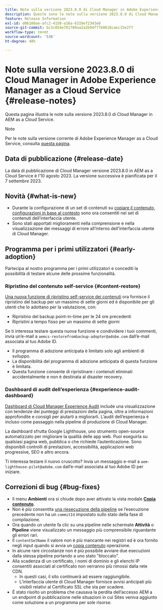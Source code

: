 ```yaml
---
title: Note sulla versione 2023.8.0 di Cloud Manager in Adobe Experience Manager as a Cloud Service
description: Queste sono le note sulla versione 2023.8.0 di Cloud Manager in AEM as a Cloud Service.
feature: Release Information
exl-id: d0b160ae-afc2-4158-a16a-6319ef2343e8
source-git-commit: bc3c054e781789aa2a2b94f77b0616caec15e2ff
workflow-type: tm+mt
source-wordcount: '536'
ht-degree: 40%

---
```


# Note sulla versione 2023.8.0 di Cloud Manager in Adobe Experience Manager as a Cloud Service {#release-notes}

Questa pagina illustra le note sulla versione 2023.8.0 di Cloud Manager in AEM as a Cloud Service.

>[!NOTE]
>
>Per le note sulla versione corrente di Adobe Experience Manager as a Cloud Service, consulta [questa pagina](/help/release-notes/release-notes-cloud/release-notes-current.md).

## Data di pubblicazione {#release-date}

La data di pubblicazione di Cloud Manager versione 2023.8.0 in AEM as a Cloud Service è l’10 agosto 2023. La versione successiva è pianificata per il 7 settembre 2023.

## Novità {#what-is-new}

* Durante la configurazione di un set di contenuti su [copiare il contenuto,](/help/implementing/developing/tools/content-copy.md) [configurazioni in base al contesto](/help/implementing/developing/introduction/configurations.md) sono ora consentiti nei set di contenuti dell’interfaccia utente.
* Sono stati apportati miglioramenti nella comprensione e nella visualizzazione dei messaggi di errore all’interno dell’interfaccia utente di Cloud Manager.

## Programma per i primi utilizzatori {#early-adoption}

Partecipa al nostro programma per i primi utilizzatori e concediti la possibilità di testare alcune delle prossime funzionalità.

### Ripristino del contenuto self-service {#content-restore}

[Una nuova funzione di ripristino self-service dei contenuti](/help/operations/restore.md) ora fornisce il ripristino del backup per un massimo di sette giorni ed è disponibile per gli utenti che lo adottano per la valutazione, con:

* Ripristino del backup point-in-time per le 24 ore precedenti
* Ripristini a tempo fisso per un massimo di sette giorni

Se ti interessa testare questa nuova funzione e condividere i tuoi commenti, invia un’e-mail a `aemcs-restorefrombackup-adopter@adobe.com` dall’e-mail associata al tuo Adobe ID.

* Il programma di adozione anticipata è limitato solo agli ambienti di sviluppo.
* La disponibilità del programma di adozione anticipata di questa funzione è limitata.
* Questa funzione consente di ripristinare i contenuti eliminati accidentalmente e non è destinata al disaster recovery.

### Dashboard di audit dell’esperienza {#experience-audit-dashboard}

[Dashboard di Cloud Manager Experience Audit](/help/implementing/cloud-manager/experience-audit-dashboard.md) include una visualizzazione con tendenze dei punteggi di prestazioni della pagina, oltre a informazioni approfondite e consigli per aiutarti a migliorarli. L’audit dell’esperienza è incluso come passaggio nella pipeline di produzione di Cloud Manager.

La dashboard sfrutta Google Lighthouse, uno strumento open-source automatizzato per migliorare la qualità delle app web. Puoi eseguirla su qualsiasi pagina web, pubblica o che richiede l’autenticazione. Sono disponibili controlli di prestazioni, accessibilità, applicazioni web progressive, SEO e altro ancora.

Ti interessa testare il nuovo cruscotto? Invia un messaggio e-mail a `aem-lighthouse-pilot@adobe.com` dall’e-mail associata al tuo Adobe ID per iniziare.

## Correzioni di bug {#bug-fixes}

* Il menu **Ambienti** ora si chiude dopo aver attivato la vista modale **[Copia contenuto](/help/implementing/developing/tools/content-copy.md)**.
* Non è più consentita [una riesecuzione della pipeline](/help/implementing/cloud-manager/deploy-code.md#reexecute-deployment) se l’esecuzione precedente non ha un `commitId` impostato sullo stato della fase di compilazione.
* Ora quando un utente fa clic su una pipeline nelle schermate **Attività** o **Pipeline** viene visualizzato un messaggio più comprensibile riguardante gli errori rari.
* Il `contentSetName` il valore non è più mancante nei registri ed è ora fornito negli input quando si avvia un [copia contenuto](/help/implementing/developing/tools/content-copy.md) operazione.
* In alcune rare circostanze non è più possibile avviare due esecuzioni dalla stessa pipeline portando a uno stato &quot;bloccato&quot;.
* Alla scadenza di un certificato, i nomi di dominio e gli elenchi IP consentiti associati al certificato non verranno più rimossi dalla rete CDN.
   * In questi casi, il sito continuerà ad essere raggiungibile.
   * [](/help/implementing/cloud-manager/managing-ssl-certifications/introduction.md)L’interfaccia utente di Cloud Manager fornisce avvisi anticipati più visibili relativi al Certificato SSL che sta per scadere.
* È stato risolto un problema che causava la perdita dell’accesso AEM a un endpoint di pubblicazione nelle situazioni in cui Sites veniva aggiunto come soluzione a un programma per sole risorse.

